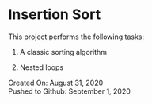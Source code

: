 # Insertion Sort

This project performs the following tasks:

1. A classic sorting algorithm

2. Nested loops

Created On: August 31, 2020\
Pushed to Github: September 1, 2020